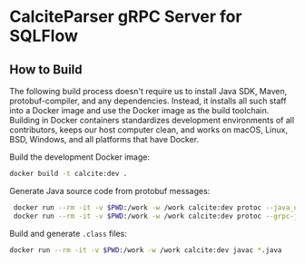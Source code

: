 # CalciteParser gRPC Server for SQLFlow

## How to Build

The following build process doesn't require us to install Java SDK, Maven, protobuf-compiler, and any dependencies.  Instead, it installs all such staff into a Docker image and use the Docker image as the build toolchain.  Building in Docker containers standardizes development environments of all contributors, keeps our host computer clean, and works on macOS, Linux, BSD, Windows, and all platforms that have Docker.

Build the development Docker image:

```bash
docker build -t calcite:dev .
```

Generate Java source code from protobuf messages:

```bash
 docker run --rm -it -v $PWD:/work -w /work calcite:dev protoc --java_out=. CalciteParser.proto
 docker run --rm -it -v $PWD:/work -w /work calcite:dev protoc --grpc-java_out=. CalciteParser.proto
 ```

Build and generate `.class` files:

```bash
docker run --rm -it -v $PWD:/work -w /work calcite:dev javac *.java
```
